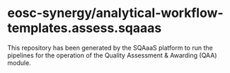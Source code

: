 <!--
SPDX-FileCopyrightText: Copyright contributors to the Software Quality Assurance as a Service (SQAaaS) project <sqaaas@ibergrid.eu>

SPDX-License-Identifier: GPL-3.0-only
-->

# eosc-synergy/analytical-workflow-templates.assess.sqaaas
This repository has been generated by the SQAaaS platform to run the pipelines
for the operation of the
Quality Assessment & Awarding (QAA)
module.